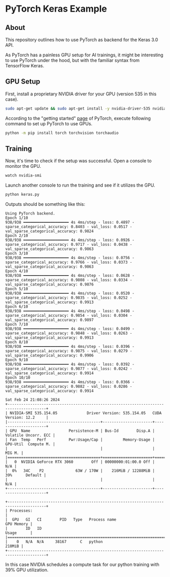 # PyTorch Keras Example

## About
This repository outlines how to use PyTorch as backend for the Keras 3.0 API.

As PyTorch has a painless GPU setup for AI trainings, it might be interesting
to use PyTorch under the hood, but with the familiar syntax from TensorFlow Keras.

## GPU Setup
First, install a proprietary NVIDIA driver for your GPU (version 535 in this case).

```sh
sudo apt-get update && sudo apt-get install -y nvidia-driver-535 nvidia-dkms-535
```

According to the "getting started" [page](https://pytorch.org/get-started/locally/)
of PyTorch, execute following command to set up PyTorch to use GPUs.

```sh
python -m pip install torch torchvision torchaudio
```

## Training
Now, it's time to check if the setup was successful. Open a console to monitor the GPU.

```sh
watch nvidia-smi
```

Launch another console to run the training and see if it utilizes the GPU.

```sh
python keras.py
```

Outputs should be something like this:

```text
Using PyTorch backend.
Epoch 1/10
938/938 ━━━━━━━━━━━━━━━━━━━━ 4s 4ms/step - loss: 0.4897 - sparse_categorical_accuracy: 0.8403 - val_loss: 0.0517 - val_sparse_categorical_accuracy: 0.9824
Epoch 2/10
938/938 ━━━━━━━━━━━━━━━━━━━━ 4s 4ms/step - loss: 0.0926 - sparse_categorical_accuracy: 0.9717 - val_loss: 0.0438 - val_sparse_categorical_accuracy: 0.9863
Epoch 3/10
938/938 ━━━━━━━━━━━━━━━━━━━━ 4s 4ms/step - loss: 0.0756 - sparse_categorical_accuracy: 0.9766 - val_loss: 0.0373 - val_sparse_categorical_accuracy: 0.9863
Epoch 4/10
938/938 ━━━━━━━━━━━━━━━━━━━━ 4s 4ms/step - loss: 0.0628 - sparse_categorical_accuracy: 0.9808 - val_loss: 0.0334 - val_sparse_categorical_accuracy: 0.9876
Epoch 5/10
938/938 ━━━━━━━━━━━━━━━━━━━━ 4s 4ms/step - loss: 0.0520 - sparse_categorical_accuracy: 0.9835 - val_loss: 0.0252 - val_sparse_categorical_accuracy: 0.9913
Epoch 6/10
938/938 ━━━━━━━━━━━━━━━━━━━━ 4s 4ms/step - loss: 0.0498 - sparse_categorical_accuracy: 0.9854 - val_loss: 0.0304 - val_sparse_categorical_accuracy: 0.9897
Epoch 7/10
938/938 ━━━━━━━━━━━━━━━━━━━━ 4s 4ms/step - loss: 0.0499 - sparse_categorical_accuracy: 0.9848 - val_loss: 0.0263 - val_sparse_categorical_accuracy: 0.9913
Epoch 8/10
938/938 ━━━━━━━━━━━━━━━━━━━━ 4s 4ms/step - loss: 0.0396 - sparse_categorical_accuracy: 0.9875 - val_loss: 0.0279 - val_sparse_categorical_accuracy: 0.9906
Epoch 9/10
938/938 ━━━━━━━━━━━━━━━━━━━━ 4s 4ms/step - loss: 0.0392 - sparse_categorical_accuracy: 0.9877 - val_loss: 0.0242 - val_sparse_categorical_accuracy: 0.9914
Epoch 10/10
938/938 ━━━━━━━━━━━━━━━━━━━━ 4s 4ms/step - loss: 0.0366 - sparse_categorical_accuracy: 0.9882 - val_loss: 0.0286 - val_sparse_categorical_accuracy: 0.9914
```

```text
Sat Feb 24 21:08:26 2024       
+---------------------------------------------------------------------------------------+
| NVIDIA-SMI 535.154.05             Driver Version: 535.154.05   CUDA Version: 12.2     |
|-----------------------------------------+----------------------+----------------------+
| GPU  Name                 Persistence-M | Bus-Id        Disp.A | Volatile Uncorr. ECC |
| Fan  Temp   Perf          Pwr:Usage/Cap |         Memory-Usage | GPU-Util  Compute M. |
|                                         |                      |               MIG M. |
|=========================================+======================+======================|
|   0  NVIDIA GeForce RTX 3060        Off | 00000000:01:00.0 Off |                  N/A |
|  0%   34C    P2              63W / 170W |    216MiB / 12288MiB |     39%      Default |
|                                         |                      |                  N/A |
+-----------------------------------------+----------------------+----------------------+
                                                                                         
+---------------------------------------------------------------------------------------+
| Processes:                                                                            |
|  GPU   GI   CI        PID   Type   Process name                            GPU Memory |
|        ID   ID                                                             Usage      |
|=======================================================================================|
|    0   N/A  N/A     38167      C   python                                      210MiB |
+---------------------------------------------------------------------------------------+
```

In this case NVIDIA schedules a compute task for our python training with 39% GPU utilization.
